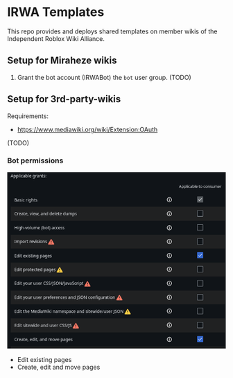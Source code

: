 # IRWA Templates

This repo provides and deploys shared templates on member wikis of the Independent Roblox Wiki Alliance.

## Setup for Miraheze wikis

1. Grant the bot account (IRWABot) the `bot` user group.
(TODO)

## Setup for 3rd-party-wikis

Requirements:
* https://www.mediawiki.org/wiki/Extension:OAuth

(TODO)

### Bot permissions

![A screenshot of Special:OAuthConsumerRegistration showing the rights required by the bot.](assets/img/bot_rights.png)

* Edit existing pages
* Create, edit and move pages
